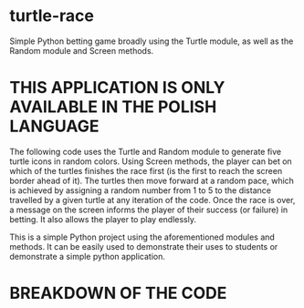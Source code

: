 # turtle-race
Simple Python betting game broadly using the Turtle module, as well as the Random module and Screen methods.

# THIS APPLICATION IS ONLY AVAILABLE IN THE POLISH LANGUAGE

The following code uses the Turtle and Random module to generate five turtle icons in random colors. Using Screen methods, the player can bet on which of the turtles finishes the race first (is the first to reach the screen border ahead of it). The turtles then move forward at a random pace, which is achieved by assigning a random number from 1 to 5 to the distance travelled by a given turtle at any iteration of the code. Once the race is over, a message on the screen informs the player of their success (or failure) in betting. It also allows the player to play endlessly.

This is a simple Python project using the aforementioned modules and methods. It can be easily used to demonstrate their uses to students or demonstrate a simple python application.

# BREAKDOWN OF THE CODE
